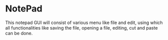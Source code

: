 # NotePad
This notepad GUI will consist of various menu like file and edit, using which all functionalities like saving the file, opening a file, editing, cut and paste can be done.
